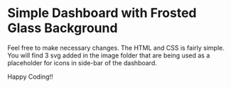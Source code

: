 # Simple Dashboard with Frosted Glass Background

Feel free to make necessary changes.
The HTML and CSS is fairly simple.
You will find 3 svg added in the image folder that are being used as a placeholder for icons in side-bar of the dashboard.

Happy Coding!!
